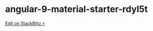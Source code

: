 # angular-9-material-starter-rdyl5t

[Edit on StackBlitz ⚡️](https://stackblitz.com/edit/angular-9-material-starter-rdyl5t)